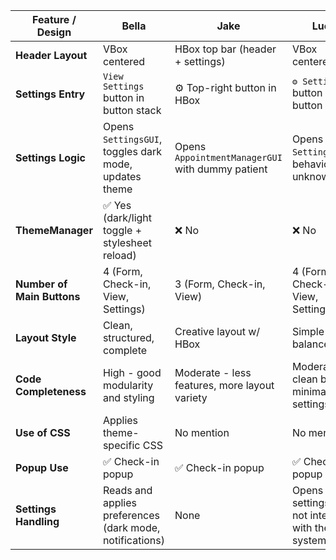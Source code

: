 | Feature / Design           | **Bella**                                                | **Jake**                                         | **Lucas**                                              |
| -------------------------- | -------------------------------------------------------- | ------------------------------------------------ | ------------------------------------------------------ |
| **Header Layout**          | VBox centered                                            | HBox top bar (header + settings)                 | VBox centered                                          |
| **Settings Entry**         | `View Settings` button in button stack                   | ⚙ Top-right button in HBox                       | `⚙️ Settings` button in button stack                   |
| **Settings Logic**         | Opens `SettingsGUI`, toggles dark mode, updates theme    | Opens `AppointmentManagerGUI` with dummy patient | Opens `SettingsPanel`, behavior unknown                |
| **ThemeManager**           | ✅ Yes (dark/light toggle + stylesheet reload)           | ❌ No                                           | ❌ No                                                   |
| **Number of Main Buttons** | 4 (Form, Check-in, View, Settings)                       | 3 (Form, Check-in, View)                         | 4 (Form, Check-in, View, Settings)                     |
| **Layout Style**           | Clean, structured, complete                              | Creative layout w/ HBox                          | Simple and balanced                                    |
| **Code Completeness**      | High - good modularity and styling                       | Moderate - less features, more layout variety    | Moderate - clean but minimal settings logic            |
| **Use of CSS**             | Applies theme-specific CSS                               | No mention                                       | No mention                                             |
| **Popup Use**              | ✅ Check-in popup                                         | ✅ Check-in popup                                 | ✅ Check-in popup                                       |
| **Settings Handling**      | Reads and applies preferences (dark mode, notifications) | None                                             | Opens settings panel, not integrated with theme system |
